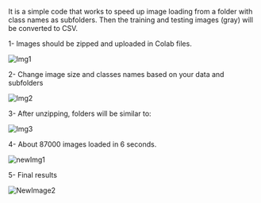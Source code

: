 It is a simple code that works to speed up image loading from a folder with class names as subfolders. Then the training and testing images (gray) will be converted to CSV.



1- Images should be zipped and uploaded in Colab files.

![Img1](https://user-images.githubusercontent.com/62042702/216262553-81d23669-6302-4f13-b24e-e20d1de9c3f9.png)


2- Change image size and classes names based on your data and subfolders

![Img2](https://user-images.githubusercontent.com/62042702/216262550-bd8339ca-8e9c-45ff-a04e-e5b3d83a183d.png)


3- After unzipping, folders will be similar to:

![Img3](https://user-images.githubusercontent.com/62042702/216262539-5a004ed5-ff85-457f-8e81-5c9fe53227de.png)


4- About 87000 images loaded in 6 seconds.

![newImg1](https://user-images.githubusercontent.com/62042702/216375039-bf5ac9f8-0850-410b-b6c7-23b8d4f305ac.png)


5- Final results

![NewImage2](https://user-images.githubusercontent.com/62042702/216375034-db27d888-db55-489f-996c-8555323b1f03.png)
